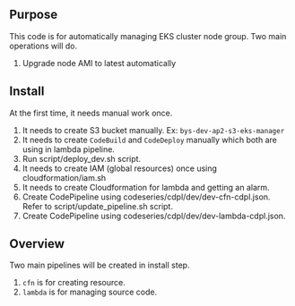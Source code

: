 ## Purpose
This code is for automatically managing EKS cluster node group. Two main operations will do.
1. Upgrade node AMI to latest automatically

## Install
At the first time, it needs manual work once.
1. It needs to create S3 bucket manually. Ex: `bys-dev-ap2-s3-eks-manager`
2. It needs to create `CodeBuild` and `CodeDeploy` manually which both are using in lambda pipeline.
3. Run script/deploy_dev.sh script.
4. It needs to create IAM (global resources) once using cloudformation/iam.sh 
5. It needs to create Cloudformation for lambda and getting an alarm.
5. Create CodePipeline using codeseries/cdpl/dev/dev-cfn-cdpl.json. Refer to script/update_pipeline.sh script.
5. Create CodePipeline using codeseries/cdpl/dev/dev-lambda-cdpl.json. 

## Overview
Two main pipelines will be created in install step.  
1. `cfn` is for creating resource.  
2. `lambda` is for managing source code. 

